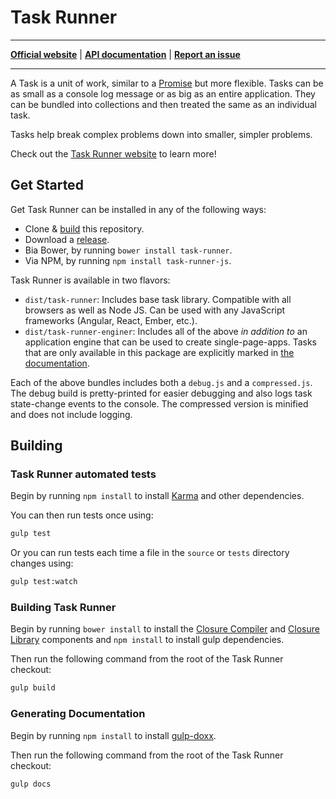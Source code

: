 
# Task Runner
---
**[Official website](http://bvaughn.github.io/task-runner/)** |
**[API documentation](http://rawgit.com/bvaughn/task-runner/master/docs/index.html)** |
**[Report an issue](https://github.com/bvaughn/task-runner/issues/new)**

---

A Task is a unit of work, similar to a [Promise](https://developer.mozilla.org/en-US/docs/Web/JavaScript/Reference/Global_Objects/Promise) but more flexible. Tasks can be as small as a console log message or as big as an entire application. They can be bundled into collections and then treated the same as an individual task.

Tasks help break complex problems down into smaller, simpler problems.

Check out the [Task Runner website](http://bvaughn.github.io/task-runner/) to learn more!

## Get Started

Get Task Runner can be installed in any of the following ways:

* Clone & [build](README.md#building-task-runner) this repository.
* Download a [release](https://github.com/bvaughn/task-runner/tree/master/dist).
* Bia Bower, by running `bower install task-runner`.
* Via NPM, by running `npm install task-runner-js`.

Task Runner is available in two flavors:
* `dist/task-runner`: Includes base task library. Compatible with all browsers as well as Node JS. Can be used with any JavaScript frameworks (Angular, React, Ember, etc.).
* `dist/task-runner-enginer`: Includes all of the above *in addition to* an application engine that can be used to create single-page-apps. Tasks that are only available in this package are explicitly marked in [the documentation](http://rawgit.com/bvaughn/task-runner/master/docs/index.html).

Each of the above bundles includes both a `debug.js` and a `compressed.js`. The debug build is pretty-printed for easier debugging and also logs task state-change events to the console. The compressed version is minified and does not include logging.

## Building

### Task Runner automated tests

Begin by running `npm install` to install [Karma](https://karma-runner.github.io) and other dependencies.

You can then run tests once using:
```bash
gulp test
```

Or you can run tests each time a file in the `source` or `tests` directory changes using:
```bash
gulp test:watch
```

### Building Task Runner

Begin by running `bower install` to install the [Closure Compiler](https://github.com/google/closure-compiler) and [Closure Library](https://github.com/google/closure-library) components and `npm install` to install gulp dependencies.

Then run the following command from the root of the Task Runner checkout:

```bash
gulp build
```

### Generating Documentation

Begin by running `npm install` to install [gulp-doxx](https://github.com/filipovskii/gulp-doxx/).

Then run the following command from the root of the Task Runner checkout:

```bash
gulp docs
```